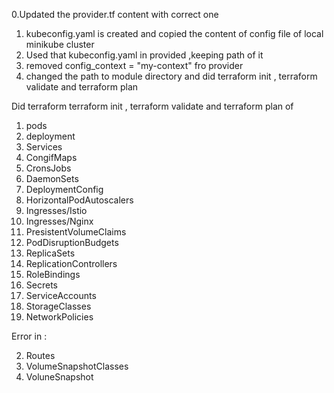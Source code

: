0.Updated the provider.tf content with correct one 
1. kubeconfig.yaml is created and copied the content of config file of local minikube cluster 
2. Used that kubeconfig.yaml in provided ,keeping path of it 
3. removed config_context = "my-context" fro provider 
4. changed the path to module directory and did terraform init , terraform validate and terraform plan 

Did terraform terraform init , terraform validate and terraform plan of 
1. pods 
2. deployment
3. Services
4. CongifMaps
5. CronsJobs
6. DaemonSets
7. DeploymentConfig
8. HorizontalPodAutoscalers 
9. Ingresses/Istio
10. Ingresses/Nginx
11. PresistentVolumeClaims
12. PodDisruptionBudgets
13. ReplicaSets
14. ReplicationControllers
15. RoleBindings
16. Secrets
17. ServiceAccounts
18. StorageClasses
19. NetworkPolicies


Error in :

2. Routes
3. VolumeSnapshotClasses
4. VoluneSnapshot
